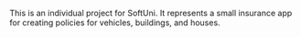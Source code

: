 This is an individual project for SoftUni. It represents a small insurance app for creating policies for vehicles, buildings, and houses.
